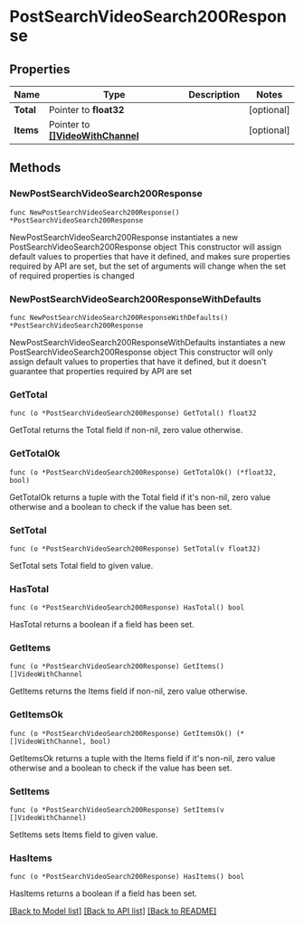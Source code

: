# PostSearchVideoSearch200Response

## Properties

Name | Type | Description | Notes
------------ | ------------- | ------------- | -------------
**Total** | Pointer to **float32** |  | [optional] 
**Items** | Pointer to [**[]VideoWithChannel**](VideoWithChannel.md) |  | [optional] 

## Methods

### NewPostSearchVideoSearch200Response

`func NewPostSearchVideoSearch200Response() *PostSearchVideoSearch200Response`

NewPostSearchVideoSearch200Response instantiates a new PostSearchVideoSearch200Response object
This constructor will assign default values to properties that have it defined,
and makes sure properties required by API are set, but the set of arguments
will change when the set of required properties is changed

### NewPostSearchVideoSearch200ResponseWithDefaults

`func NewPostSearchVideoSearch200ResponseWithDefaults() *PostSearchVideoSearch200Response`

NewPostSearchVideoSearch200ResponseWithDefaults instantiates a new PostSearchVideoSearch200Response object
This constructor will only assign default values to properties that have it defined,
but it doesn't guarantee that properties required by API are set

### GetTotal

`func (o *PostSearchVideoSearch200Response) GetTotal() float32`

GetTotal returns the Total field if non-nil, zero value otherwise.

### GetTotalOk

`func (o *PostSearchVideoSearch200Response) GetTotalOk() (*float32, bool)`

GetTotalOk returns a tuple with the Total field if it's non-nil, zero value otherwise
and a boolean to check if the value has been set.

### SetTotal

`func (o *PostSearchVideoSearch200Response) SetTotal(v float32)`

SetTotal sets Total field to given value.

### HasTotal

`func (o *PostSearchVideoSearch200Response) HasTotal() bool`

HasTotal returns a boolean if a field has been set.

### GetItems

`func (o *PostSearchVideoSearch200Response) GetItems() []VideoWithChannel`

GetItems returns the Items field if non-nil, zero value otherwise.

### GetItemsOk

`func (o *PostSearchVideoSearch200Response) GetItemsOk() (*[]VideoWithChannel, bool)`

GetItemsOk returns a tuple with the Items field if it's non-nil, zero value otherwise
and a boolean to check if the value has been set.

### SetItems

`func (o *PostSearchVideoSearch200Response) SetItems(v []VideoWithChannel)`

SetItems sets Items field to given value.

### HasItems

`func (o *PostSearchVideoSearch200Response) HasItems() bool`

HasItems returns a boolean if a field has been set.


[[Back to Model list]](../README.md#documentation-for-models) [[Back to API list]](../README.md#documentation-for-api-endpoints) [[Back to README]](../README.md)


